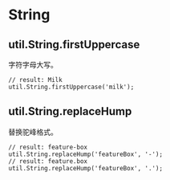 # String

## util.String.firstUppercase

字符字母大写。

    // result: Milk
    util.String.firstUppercase('milk');

## util.String.replaceHump

替换驼峰格式。

    // result: feature-box
    util.String.replaceHump('featureBox', '-');
    // result: feature.box
    util.String.replaceHump('featureBox', '.');
